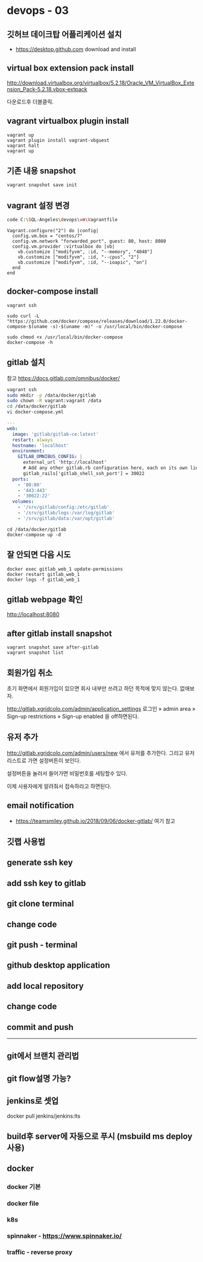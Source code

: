 # devops - 03

## 깃허브 데이크탑 어플리케이션 설치 
* <https://desktop.github.com> download and install 

## virtual box extension pack install

<http://download.virtualbox.org/virtualbox/5.2.18/Oracle_VM_VirtualBox_Extension_Pack-5.2.18.vbox-extpack>

다운로드후 더블클릭.

## vagrant virtualbox plugin install
```
vagrant up
vagrant plugin install vagrant-vbguest
vagrant halt
vagrant up 
```

## 기존 내용 snapshot
```bash
vagrant snapshot save init
```

## vagrant 설정 변경
```bash
code C:\SQL-Angeles\devops\vm\Vagrantfile
```

```
Vagrant.configure("2") do |config|
  config.vm.box = "centos/7"
  config.vm.network "forwarded_port", guest: 80, host: 8080
  config.vm.provider :virtualbox do |vb|
    vb.customize ["modifyvm", :id, "--memory", "4048"]
    vb.customize ["modifyvm", :id, "--cpus", "2"]
    vb.customize ["modifyvm", :id, "--ioapic", "on"]
  end  
end
```

## docker-compose install
```
vagrant ssh 

sudo curl -L "https://github.com/docker/compose/releases/download/1.22.0/docker-compose-$(uname -s)-$(uname -m)" -o /usr/local/bin/docker-compose

sudo chmod +x /usr/local/bin/docker-compose
docker-compose -h
```

## gitlab 설치 

참고 https://docs.gitlab.com/omnibus/docker/

```bash
vagrant ssh 
sudo mkdir -p /data/docker/gitlab
sudo chown -R vagrant:vagrant /data
cd /data/docker/gitlab
vi docker-compose.yml
```

```yml
---
web:
  image: 'gitlab/gitlab-ce:latest'
  restart: always
  hostname: 'localhost'
  environment:
    GITLAB_OMNIBUS_CONFIG: |
      external_url 'http://localhost'
      # Add any other gitlab.rb configuration here, each on its own line
      gitlab_rails['gitlab_shell_ssh_port'] = 30022
  ports:
    - '80:80'
    - '443:443'
    - '30022:22'
  volumes:
    - '/srv/gitlab/config:/etc/gitlab'
    - '/srv/gitlab/logs:/var/log/gitlab'
    - '/srv/gitlab/data:/var/opt/gitlab'
```

```
cd /data/docker/gitlab
docker-compose up -d
```

## 잘 안되면 다음 시도
```
docker exec gitlab_web_1 update-permissions
docker restart gitlab_web_1
docker logs -f gitlab_web_1
```

## gitlab webpage 확인

<http://localhost:8080>


## after gitlab install snapshot
```
vagrant snapshot save after-gitlab
vagrant snapshot list
```

## 회원가입 취소 

초기 화면에서 회원가입이 있으면 회사 내부만 쓰려고 하던 목적에 맞지 않는다. 없애보자.

http://gitlab.xgridcolo.com/admin/application_settings
로그인 » admin area » Sign-up restrictions » Sign-up enabled 을 off하면된다.

## 유저 추가
http://gitlab.xgridcolo.com/admin/users/new 에서 유저를 추가한다. 그리고 유저 리스트로 가면 설정버튼이 보인다.

설정버튼을 눌러서 들어가면 비밀번호를 세팅할수 있다.

이제 사용자에게 알려줘서 접속하라고 하면된다.



## email notification 
* <https://teamsmiley.github.io/2018/09/06/docker-gitlab/> 여기 참고

## 깃랩 사용법 

## generate ssh key 

## add ssh key to gitlab

## git clone terminal

## change code 

## git push - terminal

## github desktop application

## add local repository

## change code 

## commit and push 

--------------------------

## git에서 브랜치 관리법


## git flow설명 가능?



## jenkins로 셋업 

docker pull jenkins/jenkins:lts

## build후 server에 자동으로 푸시 (msbuild ms deploy 사용)

## docker

### docker 기본

### docker file

### k8s

### spinnaker - https://www.spinnaker.io/

### traffic - reverse proxy


